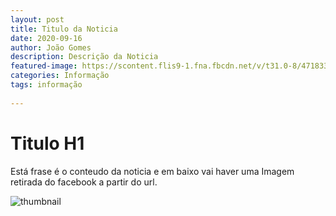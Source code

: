 ```yaml
---
layout: post
title: Titulo da Noticia
date: 2020-09-16
author: João Gomes
description: Descrição da Noticia
featured-image: https://scontent.flis9-1.fna.fbcdn.net/v/t31.0-8/471833_360970347268968_642224037_o.jpg?_nc_cat=111&_nc_sid=09cbfe&_nc_ohc=NE75_L-4nNkAX_yB0zF&_nc_ht=scontent.flis9-1.fna&oh=97c787c38b574eeb1c963f629cb48022&oe=5F869633
categories: Informação
tags: informação
 
---
```


# Titulo H1


Está frase é o conteudo da noticia e em baixo vai haver uma Imagem retirada do facebook a partir do url.


![thumbnail](https://scontent.flis9-1.fna.fbcdn.net/v/t31.0-8/471833_360970347268968_642224037_o.jpg?_nc_cat=111&_nc_sid=09cbfe&_nc_ohc=NE75_L-4nNkAX_yB0zF&_nc_ht=scontent.flis9-1.fna&oh=97c787c38b574eeb1c963f629cb48022&oe=5F869633)


